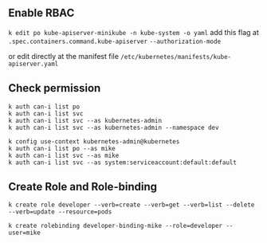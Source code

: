 ## Enable RBAC
`k edit po kube-apiserver-minikube -n kube-system -o yaml`
add this flag at `.spec.containers.command.kube-apiserver`
`--authorization-mode`

or edit directly at the manifest file `/etc/kubernetes/manifests/kube-apiserver.yaml`

## Check permission
```
k auth can-i list po
k auth can-i list svc
k auth can-i list svc --as kubernetes-admin
k auth can-i list svc --as kubernetes-admin --namespace dev

k config use-context kubernetes-admin@kubernetes
k auth can-i list po --as mike
k auth can-i list svc --as mike
k auth can-i list svc --as system:serviceaccount:default:default

```
## Create Role and Role-binding
```
k create role developer --verb=create --verb=get --verb=list --delete --verb=update --resource=pods 

k create rolebinding developer-binding-mike --role=developer --user=mike
```